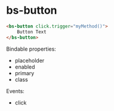# bs-button

```html
<bs-button click.trigger="myMethod()">
    Button Text
</bs-button>
```

Bindable properties:

- placeholder
- enabled
- primary
- class

Events:

- click
